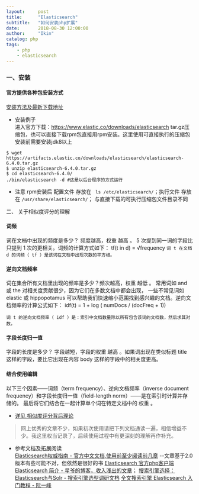 ```yaml
---
layout:     post
title:      "Elasticsearch"
subtitle:   "如何安装php扩展"
date:       2018-08-30 12:00:00
author:     "Ikin"
catalog: php
tags:
    - php
    - elasticsearch
---
```


### 一、安装

#### 官方提供各种包安装方式  
[安装方法及最新下载地址](https://www.elastic.co/guide/en/elasticsearch/reference/current/install-elasticsearch.html#install-elasticsearch)

* 安装例子    
进入官方下载：https://www.elastic.co/downloads/elasticsearch tar.gz压缩包，也可以直接下载rpm包直接用rpm安装。这里使用可直接执行的压缩包
安装前需要安装jdk8以上  

```
$ wget https://artifacts.elastic.co/downloads/elasticsearch/elasticsearch-6.4.0.tar.gz
$ unzip elasticsearch-6.4.0.tar.gz
$ cd elasticsearch-6.4.0/ 
./bin/elasticsearch -d #这是以后台程序的方式运行
```

* 注意
rpm安装后 配置文件 存放在 ` ls /etc/elasticsearch/`；执行文件 存放在 `/usr/share/elasticsearch/`；
与直接下载的可执行压缩包文件目录不同


二、 关于相似度评分的理解

#### 词频

词在文档中出现的频度是多少？ 频度越高，权重 越高 。 5 次提到同一词的字段比只提到 1 次的更相关。词频的计算方式如下：
tf(t in d) = √frequency 
`词 t 在文档 d 的词频（ tf ）是该词在文档中出现次数的平方根。`

#### 逆向文档频率
词在集合所有文档里出现的频率是多少？频次越高，权重 越低 。 常用词如 and 或 the 对相关度贡献很少，因为它们在多数文档中都会出现，
一些不常见词如 elastic 或 hippopotamus 可以帮助我们快速缩小范围找到感兴趣的文档。逆向文档频率的计算公式如下：
idf(t) = 1 + log ( numDocs / (docFreq + 1)) 

`词 t 的逆向文档频率（ idf ）是：索引中文档数量除以所有包含该词的文档数，然后求其对数。`

#### 字段长度归一值
字段的长度是多少？ 字段越短，字段的权重 越高 。如果词出现在类似标题 title 这样的字段，要比它出现在内容 body 这样的字段中的相关度更高。

#### 结合使用编辑
以下三个因素——词频（term frequency）、逆向文档频率（inverse document frequency）和字段长度归一值（field-length norm）——是在索引时计算并存储的。
最后将它们结合在一起计算单个词在特定文档中的 权重 。

* [详见 相似度评分背后理论](https://www.elastic.co/guide/cn/elasticsearch/guide/current/scoring-theory.html#idf)


> 网上优秀的文章不少，如果初次使用请把下列文档通读一遍，相信增益不少。我这里权当记录了，后续使用过程中有更深刻的理解再作补充。  

* 参考文档及拓展阅读  
[Elasticsearch权威指南 - 官方中文文档,使用前至少阅读前几章](https://www.elastic.co/guide/cn/elasticsearch/guide/current/index.html)   --文章基于2.0版本有些可能不对，但依然是很好的书
[Elasticsearch 官方php客户端](https://www.elastic.co/guide/cn/elasticsearch/php/current/index.html)  
[Elasticsearch 简介 - 星爷的博客，收入浅出的文章](http://lxwei.github.io/posts/Elasticsearch-%E7%AE%80%E4%BB%8B.html)；
[搜索引擎选择： Elasticsearch与Solr - 搜索引擎选型调研文档](http://i.zhcy.tk/blog/elasticsearchyu-solr/)
[全文搜索引擎 Elasticsearch 入门教程 - 阮一峰](http://www.ruanyifeng.com/blog/2017/08/elasticsearch.html)